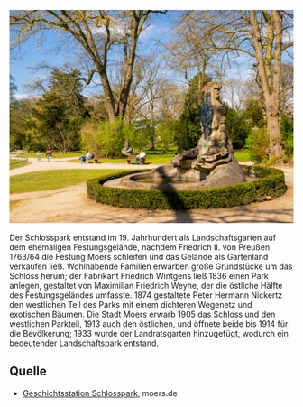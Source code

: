 ![Schlosspark](./images/moers-gs/p25.1.jpg)

Der Schlosspark entstand im 19. Jahrhundert als Landschaftsgarten auf dem ehemaligen Festungsgelände, nachdem Friedrich II. von Preußen 1763/64 die Festung Moers schleifen und das Gelände als Gartenland verkaufen ließ. Wohlhabende Familien erwarben große Grundstücke um das Schloss herum; der Fabrikant Friedrich Wintgens ließ 1836 einen Park anlegen, gestaltet von Maximilian Friedrich Weyhe, der die östliche Hälfte des Festungsgeländes umfasste. 1874 gestaltete Peter Hermann Nickertz den westlichen Teil des Parks mit einem dichteren Wegenetz und exotischen Bäumen. Die Stadt Moers erwarb 1905 das Schloss und den westlichen Parkteil, 1913 auch den östlichen, und öffnete beide bis 1914 für die Bevölkerung; 1933 wurde der Landratsgarten hinzugefügt, wodurch ein bedeutender Landschaftspark entstand.

Quelle
------

* [Geschichtsstation Schlosspark], moers.de

[Geschichtsstation Schlosspark]: https://www.moers.de/leben-moers/geschichtsstation/geschichtsstation-25-schlosspark
